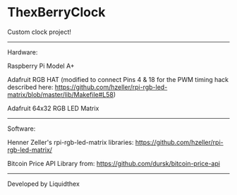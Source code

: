# ThexBerryClock
Custom clock project!

---

Hardware:

Raspberry Pi Model A+

Adafruit RGB HAT (modified to connect Pins 4 & 18 for the PWM timing hack described here: https://github.com/hzeller/rpi-rgb-led-matrix/blob/master/lib/Makefile#L58)

Adafruit 64x32 RGB LED Matrix

---

Software:

Henner Zeller's rpi-rgb-led-matrix libraries: https://github.com/hzeller/rpi-rgb-led-matrix/

Bitcoin Price API Library from: https://github.com/dursk/bitcoin-price-api

---

Developed by Liquidthex

